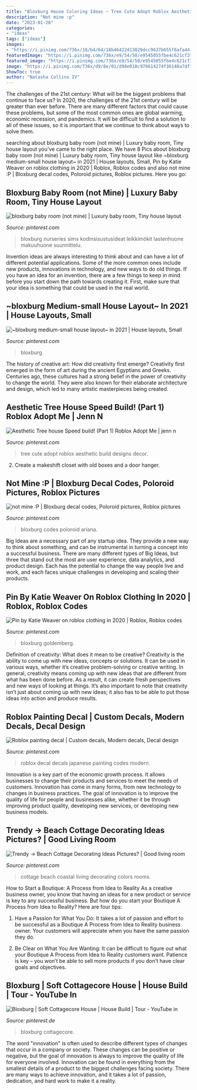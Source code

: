 ```yaml
---
title: "Bloxburg House Coloring Ideas ~ Tree Cute Adopt Roblox Aesthetic Build Designs Decor"
description: "Not mine :p"
date: "2023-01-28"
categories:
- "ideas"
tags: ["ideas"]
images:
- "https://i.pinimg.com/736x/18/b4/64/18b46422d13029dcc9637b655f6afa44.jpg"
featuredImage: "https://i.pinimg.com/736x/e9/54/50/e9545055fbe4c621cf374738b4053a43.jpg"
featured_image: "https://i.pinimg.com/736x/e9/54/50/e9545055fbe4c621cf374738b4053a43.jpg"
image: "https://i.pinimg.com/736x/d9/8e/01/d98e018c976614274f36148a7df1adad.jpg"
ShowToc: true
author: "Natasha Collins IV"
---
```



The challenges of the 21st century: What will be the biggest problems that continue to face us?
In 2020, the challenges of the 21st century will be greater than ever before. There are many different factors that could cause these problems, but some of the most common ones are global warming, economic recession, and pandemics. It will be difficult to find a solution to all of these issues, so it is important that we continue to think about ways to solve them.

	

		
searching about bloxburg baby room (not mine) | Luxury baby room, Tiny house layout you've came to the right place. We have 8 Pics about bloxburg baby room (not mine) | Luxury baby room, Tiny house layout like ~bloxburg medium-small house layout~ in 2021 | House layouts, Small, Pin by Katie Weaver on roblox clothing in 2020 | Roblox, Roblox codes and also not mine :P | Bloxburg decal codes, Poloroid pictures, Roblox pictures. Here you go:
		
    
## Bloxburg Baby Room (not Mine) | Luxury Baby Room, Tiny House Layout

<img loading=lazy src="https://i.pinimg.com/736x/d9/8e/01/d98e018c976614274f36148a7df1adad.jpg" onerror="this.onerror=null;this.src='https://tse1.mm.bing.net/th?id=OIP.F9mL_-NmsDYJ9tu2Mr0E0wHaF3&amp;pid=15.1';" alt="bloxburg baby room (not mine) | Luxury baby room, Tiny house layout">

_Source: pinterest.com_

>bloxburg nurseries sims kodinsisustusideat leikkimökit lastenhuone makuuhuone suunnittelu. 

	

Invention ideas are always interesting to think about and can have a lot of different potential applications. Some of the more common ones include new products, innovations in technology, and new ways to do old things. If you have an idea for an invention, there are a few things to keep in mind before you start down the path towards creating it. First, make sure that your idea is something that could be used in the real world.

    
## ~bloxburg Medium-small House Layout~ In 2021 | House Layouts, Small

<img loading=lazy src="https://i.pinimg.com/736x/da/d0/be/dad0be3bf64d0bed1d9359aa58f7788d.jpg" onerror="this.onerror=null;this.src='https://tse1.mm.bing.net/th?id=OIP.1uVA1b53gw8_9aIRfKCiEwHaL0&amp;pid=15.1';" alt="~bloxburg medium-small house layout~ in 2021 | House layouts, Small">

_Source: pinterest.com_

>bloxburg. 

	

The history of creative art: How did creativity first emerge?
Creativity first emerged in the form of art during the ancient Egyptians and Greeks. Centuries ago, these cultures had a strong belief in the power of creativity to change the world. They were also known for their elaborate architecture and design, which led to many artistic masterpieces being created.

    
## Aesthetic Tree House Speed Build! (Part 1) Roblox Adopt Me | Jenn N

<img loading=lazy src="https://i.pinimg.com/736x/18/b4/64/18b46422d13029dcc9637b655f6afa44.jpg" onerror="this.onerror=null;this.src='https://tse3.mm.bing.net/th?id=OIP.D_fB8G-kWh60-0rdS5ESvQHaEK&amp;pid=15.1';" alt="Aesthetic Tree house Speed build! (Part 1) Roblox Adopt Me | jenn n">

_Source: pinterest.com_

>tree cute adopt roblox aesthetic build designs decor. 

	

2. Create a makeshift closet with old boxes and a door hanger.

    
## Not Mine :P | Bloxburg Decal Codes, Poloroid Pictures, Roblox Pictures

<img loading=lazy src="https://i.pinimg.com/736x/b5/89/e9/b589e9702bc9f239b8dff6ffce534532.jpg" onerror="this.onerror=null;this.src='https://tse2.mm.bing.net/th?id=OIP.JEImvbAV2F582CtN8xHfeQHaHY&amp;pid=15.1';" alt="not mine :P | Bloxburg decal codes, Poloroid pictures, Roblox pictures">

_Source: pinterest.com_

>bloxburg codes poloroid ariana. 

	

Big Ideas are a necessary part of any startup idea. They provide a new way to think about something, and can be instrumental in turning a concept into a successful business. There are many different types of Big Ideas, but three that stand out the most are user experience, data analytics, and product design. Each has the potential to change the way people live and work, and each faces unique challenges in developing and scaling their products.

    
## Pin By Katie Weaver On Roblox Clothing In 2020 | Roblox, Roblox Codes

<img loading=lazy src="https://i.pinimg.com/736x/da/4d/f1/da4df1a4740500183c23f3682abc5b9b.jpg" onerror="this.onerror=null;this.src='https://tse2.mm.bing.net/th?id=OIP.iHGO4bMg6fGzmefrw7Ki0AHaQA&amp;pid=15.1';" alt="Pin by Katie Weaver on roblox clothing in 2020 | Roblox, Roblox codes">

_Source: pinterest.com_

>bloxburg goldemberg. 

	

Definition of creativity: What does it mean to be creative?
Creativity is the ability to come up with new ideas, concepts or solutions. It can be used in various ways, whether it’s creative problem-solving or creative writing. In general, creativity means coming up with new ideas that are different from what has been done before. As a result, it can create fresh perspectives and new ways of looking at things. It’s also important to note that creativity isn’t just about coming up with new ideas; it also has to be able to put those ideas into action and produce results.

    
## Roblox Painting Decal | Custom Decals, Modern Decals, Decal Design

<img loading=lazy src="https://i.pinimg.com/736x/fc/a4/8b/fca48b1c1f3a987f5a99950f9547a477.jpg" onerror="this.onerror=null;this.src='https://tse4.mm.bing.net/th?id=OIP.uwkHgRYdS0YXjIwUWg3esgHaKK&amp;pid=15.1';" alt="Roblox painting decal | Custom decals, Modern decals, Decal design">

_Source: pinterest.com_

>roblox decal decals japanese painting codes modern. 

	

Innovation is a key part of the economic growth process. It allows businesses to change their products and services to meet the needs of customers. Innovation has come in many forms, from new technology to changes in business practices. The goal of innovation is to improve the quality of life for people and businesses alike, whether it be through improving product quality, developing new services, or developing new business models.

    
## Trendy -&gt; Beach Cottage Decorating Ideas Pictures? | Good Living Room

<img loading=lazy src="https://i.pinimg.com/736x/e9/54/50/e9545055fbe4c621cf374738b4053a43.jpg" onerror="this.onerror=null;this.src='https://tse1.mm.bing.net/th?id=OIP.87ThY_5A5If-cvkSZZRZ7AHaLc&amp;pid=15.1';" alt="Trendy -&gt; Beach Cottage Decorating Ideas Pictures? | Good living room">

_Source: pinterest.com_

>cottage beach coastal living decorating colors rooms. 

	

How to Start a Boutique: A Process from Idea to Reality
As a creative business owner, you know that having an ideas for a new product or service is key to any successful business. But how do you start your Boutique A Process from Idea to Reality? Here are four tips:
1. Have a Passion for What You Do: It takes a lot of passion and effort to be successful as a Boutique A Process from Idea to Reality business owner. Your customers will appreciate when you have the same passion they do.

2. Be Clear on What You Are Wanting: It can be difficult to figure out what your Boutique A Process from Idea to Reality customers want. Patience is key – you won’t be able to sell more products if you don’t have clear goals and objectives.


    
## Bloxburg | Soft Cottagecore House | House Build | Tour - YouTube In

<img loading=lazy src="https://i.pinimg.com/736x/72/fe/f5/72fef51e9f56cd6c57371594f6a5d70d.jpg" onerror="this.onerror=null;this.src='https://tse1.mm.bing.net/th?id=OIP.-ToKpPANoCq4KnUQXkfuJwHaFj&amp;pid=15.1';" alt="Bloxburg | Soft Cottagecore House | House Build | Tour - YouTube in">

_Source: pinterest.de_

>bloxburg cottagecore. 

	

The word "innovation" is often used to describe different types of changes that occur in a company or society. These changes can be positive or negative, but the goal of innovation is always to improve the quality of life for everyone involved. Innovation can be found in everything from the smallest details of a product to the biggest challenges facing society. There are many ways to achieve innovation, and it takes a lot of passion, dedication, and hard work to make it a reality.

